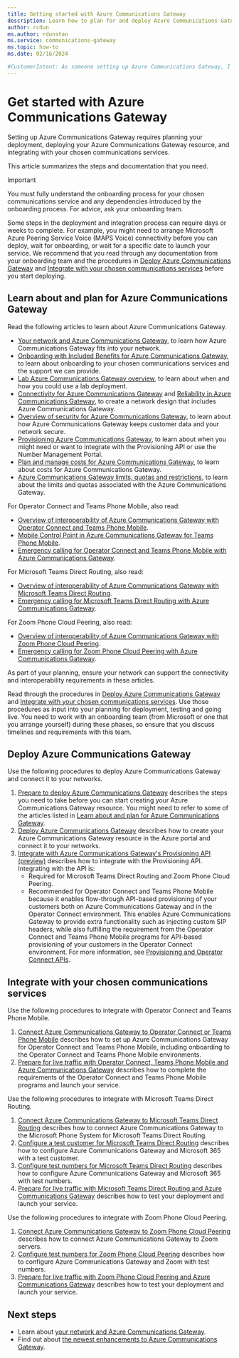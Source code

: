 ```yaml
---
title: Getting started with Azure Communications Gateway
description: Learn how to plan for and deploy Azure Communications Gateway.
author: rcdun
ms.author: rdunstan
ms.service: communications-gateway
ms.topic: how-to
ms.date: 02/16/2024

#CustomerIntent: As someone setting up Azure Communications Gateway, I want to understand the steps I need to carry out to have live traffic through my deployment.
---
```


# Get started with Azure Communications Gateway

Setting up Azure Communications Gateway requires planning your deployment, deploying your Azure Communications Gateway resource, and integrating with your chosen communications services.

This article summarizes the steps and documentation that you need.

> [!IMPORTANT]
> You must fully understand the onboarding process for your chosen communications service and any dependencies introduced by the onboarding process. For advice, ask your onboarding team.
>
> Some steps in the deployment and integration process can require days or weeks to complete. For example, you might need to arrange Microsoft Azure Peering Service Voice (MAPS Voice) connectivity before you can deploy, wait for onboarding, or wait for a specific date to launch your service. We recommend that you read through any documentation from your onboarding team and the procedures in [Deploy Azure Communications Gateway](#deploy-azure-communications-gateway) and [Integrate with your chosen communications services](#integrate-with-your-chosen-communications-services) before you start deploying.

## Learn about and plan for Azure Communications Gateway

Read the following articles to learn about Azure Communications Gateway.

- [Your network and Azure Communications Gateway](role-in-network.md), to learn how Azure Communications Gateway fits into your network.
- [Onboarding with Included Benefits for Azure Communications Gateway](onboarding.md), to learn about onboarding to your chosen communications services and the support we can provide.
- [Lab Azure Communications Gateway overview](lab.md), to learn about when and how you could use a lab deployment.
- [Connectivity for Azure Communications Gateway](connectivity.md) and [Reliability in Azure Communications Gateway](reliability-communications-gateway.md), to create a network design that includes Azure Communications Gateway.
- [Overview of security for Azure Communications Gateway](security.md), to learn about how Azure Communications Gateway keeps customer data and your network secure.
- [Provisioning Azure Communications Gateway](provisioning-platform.md), to learn about when you might need or want to integrate with the Provisioning API or use the Number Management Portal.
- [Plan and manage costs for Azure Communications Gateway](plan-and-manage-costs.md), to learn about costs for Azure Communications Gateway.
- [Azure Communications Gateway limits, quotas and restrictions](limits.md), to learn about the limits and quotas associated with the Azure Communications Gateway.

For Operator Connect and Teams Phone Mobile, also read:

- [Overview of interoperability of Azure Communications Gateway with Operator Connect and Teams Phone Mobile](interoperability-operator-connect.md).
- [Mobile Control Point in Azure Communications Gateway for Teams Phone Mobile](mobile-control-point.md).
- [Emergency calling for Operator Connect and Teams Phone Mobile with Azure Communications Gateway](emergency-calls-operator-connect.md).

For Microsoft Teams Direct Routing, also read:

- [Overview of interoperability of Azure Communications Gateway with Microsoft Teams Direct Routing](interoperability-teams-direct-routing.md).
- [Emergency calling for Microsoft Teams Direct Routing with Azure Communications Gateway](emergency-calls-teams-direct-routing.md).

For Zoom Phone Cloud Peering, also read:

- [Overview of interoperability of Azure Communications Gateway with Zoom Phone Cloud Peering](interoperability-zoom.md).
- [Emergency calling for Zoom Phone Cloud Peering with Azure Communications Gateway](emergency-calls-zoom.md).

As part of your planning, ensure your network can support the connectivity and interoperability requirements in these articles.

Read through the procedures in [Deploy Azure Communications Gateway](#deploy-azure-communications-gateway) and [Integrate with your chosen communications services](#integrate-with-your-chosen-communications-services). Use those procedures as input into your planning for deployment, testing and going live. You need to work with an onboarding team (from Microsoft or one that you arrange yourself) during these phases, so ensure that you discuss timelines and requirements with this team.

## Deploy Azure Communications Gateway

Use the following procedures to deploy Azure Communications Gateway and connect it to your networks.

1. [Prepare to deploy Azure Communications Gateway](prepare-to-deploy.md) describes the steps you need to take before you can start creating your Azure Communications Gateway resource. You might need to refer to some of the articles listed in [Learn about and plan for Azure Communications Gateway](#learn-about-and-plan-for-azure-communications-gateway).
1. [Deploy Azure Communications Gateway](deploy.md) describes how to create your Azure Communications Gateway resource in the Azure portal and connect it to your networks.
1. [Integrate with Azure Communications Gateway's Provisioning API (preview)](integrate-with-provisioning-api.md) describes how to integrate with the Provisioning API. Integrating with the API is:
    - Required for Microsoft Teams Direct Routing and Zoom Phone Cloud Peering.
    - Recommended for Operator Connect and Teams Phone Mobile because it enables flow-through API-based provisioning of your customers both on Azure Communications Gateway and in the Operator Connect environment. This enables Azure Communications Gateway to provide extra functionality such as injecting custom SIP headers, while also fulfilling the requirement from the Operator Connect and Teams Phone Mobile programs for API-based provisioning of your customers in the Operator Connect environment. For more information, see [Provisioning and Operator Connect APIs](interoperability-operator-connect.md#provisioning-and-operator-connect-apis).

## Integrate with your chosen communications services

Use the following procedures to integrate with Operator Connect and Teams Phone Mobile.

1. [Connect Azure Communications Gateway to Operator Connect or Teams Phone Mobile](connect-operator-connect.md) describes how to set up Azure Communications Gateway for Operator Connect and Teams Phone Mobile, including onboarding to the Operator Connect and Teams Phone Mobile environments.
1. [Prepare for live traffic with Operator Connect, Teams Phone Mobile and Azure Communications Gateway](prepare-for-live-traffic-operator-connect.md) describes how to complete the requirements of the Operator Connect and Teams Phone Mobile programs and launch your service.

Use the following procedures to integrate with Microsoft Teams Direct Routing.

1. [Connect Azure Communications Gateway to Microsoft Teams Direct Routing](connect-teams-direct-routing.md) describes how to connect Azure Communications Gateway to the Microsoft Phone System for Microsoft Teams Direct Routing.
1. [Configure a test customer for Microsoft Teams Direct Routing](configure-test-customer-teams-direct-routing.md) describes how to configure Azure Communications Gateway and Microsoft 365 with a test customer.
1. [Configure test numbers for Microsoft Teams Direct Routing](configure-test-numbers-teams-direct-routing.md) describes how to configure Azure Communications Gateway and Microsoft 365 with test numbers.
1. [Prepare for live traffic with Microsoft Teams Direct Routing and Azure Communications Gateway](prepare-for-live-traffic-teams-direct-routing.md) describes how to test your deployment and launch your service.

Use the following procedures to integrate with Zoom Phone Cloud Peering.

1. [Connect Azure Communications Gateway to Zoom Phone Cloud Peering](connect-zoom.md) describes how to connect Azure Communications Gateway to Zoom servers.
1. [Configure test numbers for Zoom Phone Cloud Peering](configure-test-numbers-zoom.md) describes how to configure Azure Communications Gateway and Zoom with test numbers.
1. [Prepare for live traffic with Zoom Phone Cloud Peering and Azure Communications Gateway](prepare-for-live-traffic-zoom.md) describes how to test your deployment and launch your service.

## Next steps

- Learn about [your network and Azure Communications Gateway](role-in-network.md).
- Find out about [the newest enhancements to Azure Communications Gateway](whats-new.md).
